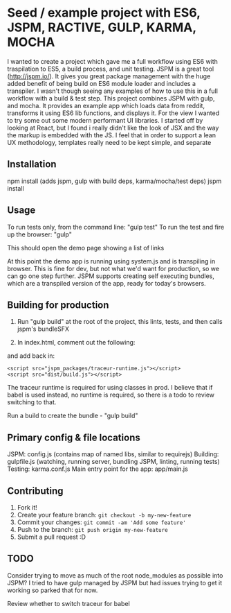 # Seed / example project with ES6, JSPM, RACTIVE, GULP, KARMA, MOCHA

I wanted to create a project which gave me a full workflow using ES6 with traspilation
to ES5, a build process, and unit testing.
JSPM is a great tool (http://jspm.io/). It gives you great package management with the
huge added benefit of being build on ES6 module loader and includes a transpiler. I wasn't
though seeing any examples of how to use this in a full workflow with a build & test step.
This project combines JSPM with gulp, and mocha. It provides an example app which loads
data from reddit, transforms it using ES6 lib functions, and displays it.
For the view I wanted to try some out some modern performant UI libraries. I started off
by looking at React, but I found i really didn't like the look of JSX and the way the markup
is embedded with the JS. I feel that in order to support a lean UX methodology, templates
really need to be kept simple, and separate

## Installation

npm install (adds jspm, gulp with build deps, karma/mocha/test deps)
jspm install

## Usage

To run tests only, from the command line: "gulp test"
To run the test and fire up the browser: "gulp"

This should open the demo page showing a list of links

At this point the demo app is running using system.js and is transpiling in browser. This is
fine for dev, but not what we'd want for production, so we can go one step further. JSPM supports
creating self executing bundles, which are a transpiled version of the app, ready for today's browsers.

## Building for production

1) Run "gulp build" at the root of the project, this lints, tests, and then calls jspm's bundleSFX
2) In index.html, comment out the following:

    <script src="jspm_packages/system.js"></script>
    <script src="config.js"></script>
    <script>
        System.import('app/main');
    </script>

and add back in:

    <script src="jspm_packages/traceur-runtime.js"></script>
    <script src="dist/build.js"></script>

The traceur runtime is required for using classes in prod. I believe that if babel is used instead,
no runtime is required, so there is a todo to review switching to that.

Run a build to create the bundle - "gulp build"



## Primary config & file locations

JSPM: config.js (contains map of named libs, similar to requirejs)
Building: gulpfile.js (watching, running server, bundling JSPM, linting, running tests)
Testing: karma.conf.js
Main entry point for the app: app/main.js

## Contributing

1. Fork it!
2. Create your feature branch: `git checkout -b my-new-feature`
3. Commit your changes: `git commit -am 'Add some feature'`
4. Push to the branch: `git push origin my-new-feature`
5. Submit a pull request :D

## TODO

Consider trying to move as much of the root node_modules as possible into
JSPM? I tried to have gulp managed by JSPM but had issues trying to get
it working so parked that for now.

Review whether to switch traceur for babel